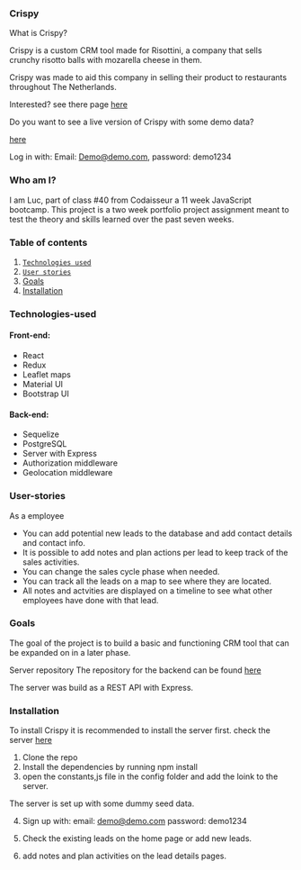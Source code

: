 
### Crispy 

What is Crispy?

Crispy is a custom CRM tool made for Risottini, a company that sells crunchy risotto balls with mozarella cheese in them. 

Crispy was made to aid this company in selling their product to restaurants throughout The Netherlands.

Interested? see there page [here](https://www.risottini.com/)

Do you want to see a live version of Crispy with some demo data?

[here](https://ecstatic-rosalind-f39297.netlify.app/)

Log in with:
Email: Demo@demo.com, password: demo1234

### Who am I?
I am Luc, part of class #40 from Codaisseur a 11 week JavaScript bootcamp.
This project is a two week portfolio project assignment meant to test the theory and skills learned over the past seven weeks. 

### Table of contents
 1. [`Technologies used`](#Technologies-used)
 2. [`User stories`](#User-stories)
 3. [Goals](#Goals-)
 4. [Installation](#Installation-)

### Technologies-used

#### Front-end:

 - React
 - Redux
 - Leaflet maps
 - Material UI
 - Bootstrap UI


#### Back-end:

 - Sequelize
 - PostgreSQL
 - Server with Express
 - Authorization middleware
 - Geolocation middleware

### User-stories

As a employee 
 - You can add potential new leads to the database and add contact details and contact info.
 - It is possible to add notes and plan actions per lead to keep track of the sales activities.
 - You can change the sales cycle phase when needed. 
 - You can track all the leads on a map to see where they are located. 
 - All notes and actvities are displayed on a timeline to see what other employees have done with that lead. 

### Goals

The goal of the project is to build a basic and functioning CRM tool that can be expanded on in a later phase. 

Server repository
The repository for the backend can be found [here](https://github.com/Luc-Govaarts/Risottini-CRM-Tool-Back)

The server was build as a REST API with Express.

### Installation

To install Crispy it is recommended to install the server first. check the server [here](https://github.com/Luc-Govaarts/Risottini-CRM-Tool-Back)

1. Clone the repo
2. Install the dependencies by running npm install
3. open the constants,js file in the config folder and add the loink to the server.

The server is set up with some dummy seed data.

4. Sign up with:
    email: demo@demo.com 
    password: demo1234

5. Check the existing leads on the home page or add new leads.
6. add notes and plan activities on the lead details pages. 